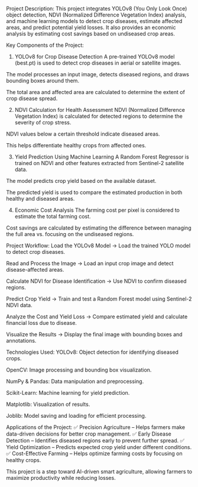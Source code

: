 Project Description:
This project integrates YOLOv8 (You Only Look Once) object detection, NDVI (Normalized Difference Vegetation Index) analysis, and machine learning models to detect crop diseases, estimate affected areas, and predict potential yield losses. It also provides an economic analysis by estimating cost savings based on undiseased crop areas.

Key Components of the Project:
1. YOLOv8 for Crop Disease Detection
A pre-trained YOLOv8 model (best.pt) is used to detect crop diseases in aerial or satellite images.

The model processes an input image, detects diseased regions, and draws bounding boxes around them.

The total area and affected area are calculated to determine the extent of crop disease spread.

2. NDVI Calculation for Health Assessment
NDVI (Normalized Difference Vegetation Index) is calculated for detected regions to determine the severity of crop stress.

NDVI values below a certain threshold indicate diseased areas.

This helps differentiate healthy crops from affected ones.

3. Yield Prediction Using Machine Learning
A Random Forest Regressor is trained on NDVI and other features extracted from Sentinel-2 satellite data.

The model predicts crop yield based on the available dataset.

The predicted yield is used to compare the estimated production in both healthy and diseased areas.

4. Economic Cost Analysis
The farming cost per pixel is considered to estimate the total farming cost.

Cost savings are calculated by estimating the difference between managing the full area vs. focusing on the undiseased regions.

Project Workflow:
Load the YOLOv8 Model → Load the trained YOLO model to detect crop diseases.

Read and Process the Image → Load an input crop image and detect disease-affected areas.

Calculate NDVI for Disease Identification → Use NDVI to confirm diseased regions.

Predict Crop Yield → Train and test a Random Forest model using Sentinel-2 NDVI data.

Analyze the Cost and Yield Loss → Compare estimated yield and calculate financial loss due to disease.

Visualize the Results → Display the final image with bounding boxes and annotations.

Technologies Used:
YOLOv8: Object detection for identifying diseased crops.

OpenCV: Image processing and bounding box visualization.

NumPy & Pandas: Data manipulation and preprocessing.

Scikit-Learn: Machine learning for yield prediction.

Matplotlib: Visualization of results.

Joblib: Model saving and loading for efficient processing.

Applications of the Project:
✅ Precision Agriculture – Helps farmers make data-driven decisions for better crop management.
✅ Early Disease Detection – Identifies diseased regions early to prevent further spread.
✅ Yield Optimization – Predicts expected crop yield under different conditions.
✅ Cost-Effective Farming – Helps optimize farming costs by focusing on healthy crops.

This project is a step toward AI-driven smart agriculture, allowing farmers to maximize productivity while reducing losses.
